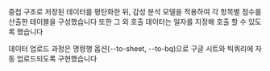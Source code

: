 중첩 구조로 저장된 데이터를 평탄화한 뒤, 감성 분석 모델을 적용하여 각 항목별 점수를 산출한 테이블을 구성했습니다
또한 그 외 호출 데이터는 일자를 지정해 호출 할 수 있도록 했습니다

데이터 업로드 과정은 명령행 옵션(--to-sheet, --to-bq)으로 구글 시트와 빅쿼리에 자동 업로드되도록 구현했습니다